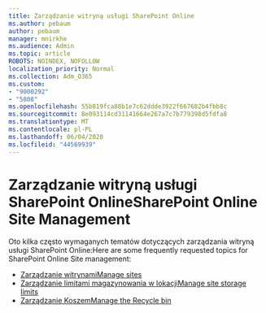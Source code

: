 ```yaml
---
title: Zarządzanie witryną usługi SharePoint Online
ms.author: pebaum
author: pebaum
manager: mnirkhe
ms.audience: Admin
ms.topic: article
ROBOTS: NOINDEX, NOFOLLOW
localization_priority: Normal
ms.collection: Adm_O365
ms.custom:
- "9000292"
- "5808"
ms.openlocfilehash: 55b819fca88b1e7c62ddde3922f667682b4fbb8c
ms.sourcegitcommit: 8e093114cd31141664e267a7c7b779398d5fdfa8
ms.translationtype: MT
ms.contentlocale: pl-PL
ms.lasthandoff: 06/04/2020
ms.locfileid: "44569939"
---
```

# <a name="sharepoint-online-site-management"></a><span data-ttu-id="1c8f8-102">Zarządzanie witryną usługi SharePoint Online</span><span class="sxs-lookup"><span data-stu-id="1c8f8-102">SharePoint Online Site Management</span></span>

<span data-ttu-id="1c8f8-103">Oto kilka często wymaganych tematów dotyczących zarządzania witryną usługi SharePoint Online:</span><span class="sxs-lookup"><span data-stu-id="1c8f8-103">Here are some frequently requested topics for SharePoint Online Site management:</span></span>

- [<span data-ttu-id="1c8f8-104">Zarządzanie witrynami</span><span class="sxs-lookup"><span data-stu-id="1c8f8-104">Manage sites</span></span>](https://docs.microsoft.com/sharepoint/manage-sites-in-new-admin-center)
- [<span data-ttu-id="1c8f8-105">Zarządzanie limitami magazynowania w lokacji</span><span class="sxs-lookup"><span data-stu-id="1c8f8-105">Manage site storage limits</span></span>](https://docs.microsoft.com/sharepoint/manage-site-collection-storage-limits)
- [<span data-ttu-id="1c8f8-106">Zarządzanie Koszem</span><span class="sxs-lookup"><span data-stu-id="1c8f8-106">Manage the Recycle bin</span></span>](https://support.microsoft.com/office/8a6c2198-910e-42dc-9a9c-bc5bc4f327da)